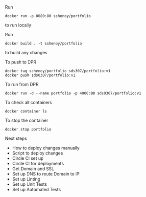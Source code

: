 Run

    docker run -p 8080:80 sshenoy/portfolio

to run locally


Run

    docker build . -t sshenoy/portfolio

to build any changes

To push to DPR

    docker tag sshenoy/portfolio sds307/portfolio:v1
    docker push sds0307/portfolio:v1


To run from DPR

    docker run -d --name portfolio -p 4000:80 sds0307/portfolio:v1

To check all containers

    docker container ls

To stop the container

    docker stop portfolio


Next steps
- How to deploy changes manually
- Script to deploy changes
- Circle CI set up
- Circle CI for deployments
- Get Domain and SSL
- Set up DNS to route Domain to IP
- Set up Linting
- Set up Unit Tests
- Set up Automated Tests

